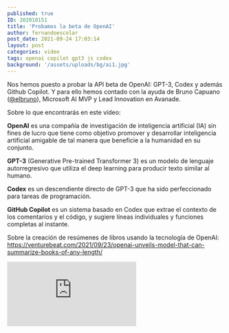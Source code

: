 ```yaml
---
published: true
ID: 202010151
title: 'Probamos la beta de OpenAI'
author: fernandoescolar
post_date: 2021-09-24 17:03:14
layout: post
categories: video
tags: openai copilot gpt3 js codex
background: '/assets/uploads/bg/ai1.jpg'
---
```

Nos hemos puesto a probar la API beta de OpenAI: GPT-3, Codex y además Github Copilot. Y para ello hemos contado con la ayuda de Bruno Capuano ([@elbruno](https://www.twitter.com/elbruno)), Microsoft AI MVP y Lead Innovation en Avanade<!--break-->.

Sobre lo que encontrarás en este vídeo:

**OpenAI** es una compañía de investigación de inteligencia artificial (IA) sin fines de lucro que tiene como objetivo promover y desarrollar inteligencia artificial amigable de tal manera que beneficie a la humanidad en su conjunto.

**GPT-3** (Generative Pre-trained Transformer 3) es un modelo de lenguaje autorregresivo que utiliza el deep learning para producir texto similar al humano.

**Codex** es un descendiente directo de GPT-3 que ha sido perfeccionado para tareas de programación.

**GitHub Copilot** es un sistema basado en Codex que extrae el contexto de los comentarios y el código, y sugiere líneas individuales y funciones completas al instante.

Sobre la creación de resúmenes de libros usando la tecnología de OpenAI: https://venturebeat.com/2021/09/23/openai-unveils-model-that-can-summarize-books-of-any-length/

<iframe class="youtube" src="https://www.youtube.com/embed/_L7YDl7a_P8" frameborder="0" allow="accelerometer; autoplay; encrypted-media; gyroscope; picture-in-picture" allowfullscreen></iframe>

